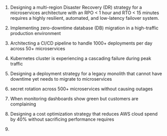 1. Designing a multi-region Disaster Recovery (DR) strategy for a microservices architecture with an RPO < 1 hour and RTO < 15 minutes requires a highly resilient, automated, and low-latency failover system.

2. Implementing zero-downtime database (DB) migration in a high-traffic production environment

3. Architecting a CI/CD pipeline to handle 1000+ deployments per day across 50+ microservices

4. Kubernetes cluster is experiencing a cascading failure during peak traffic

5. Designing a deployment strategy for a legacy monolith that cannot have downtime yet needs to migrate to microservices

6. secret rotation across 500+ microservices without causing outages

7. When monitoring dashboards show green but customers are complaining

8. Designing a cost optimization strategy that reduces AWS cloud spend by 40% without sacrificing performance requires

9. 
 
